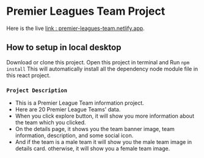 # Premier Leagues Team Project

Here is the live [link : premier-leagues-team.netlify.app](https://premier-leagues-team.netlify.app/).

## How to setup in local desktop

Download or clone this project. Open this project in terminal and Run `npm install` 
This will automatically install all the dependency node module file in this react project. 

### `Project Description`

- This is a Premier League Team information project.
- Here are 20 Premier League Teams' data.
- When you click explore button, it will show you more information about the team which you clicked. 
- On the details page, it shows you the team banner image, team information, description, and some social icon.
- And if the team is a male team it will show you the male team image in details card. otherwise, it will show you a female team image.
